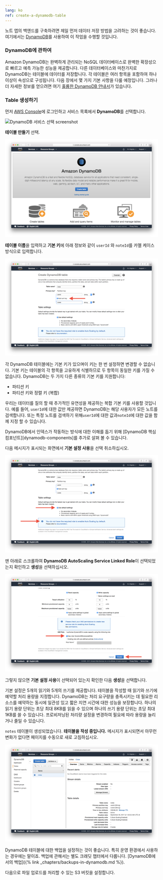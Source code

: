 ```yaml
---
lang: ko 
ref: create-a-dynamodb-table
---
```


노트 앱의 백앤드를 구축하려면 제일 먼저 데이터 저장 방법을 고려하는 것이 좋습니다. 여기에서는 [DynamoDB](https://aws.amazon.com/dynamodb/)를 사용하여 이 작업을 수행할 것입니다.

### DynamoDB에 관하여

Amazon DynamoDB는 완벽하게 관리되는 NoSQL 데이터베이스로 완벽한 확장성으로 빠르고 예측 가능한 성능을 제공합니다. 다른 데이터베이스와 마찬가지로 DynamoDB는 테이블에 데이터를 저장합니다. 각 테이블은 여러 항목을 포함하여 하나 이상이 속성으로 구성됩니다. 다음 장에서 몇 가지 기본 사항을 다룰 예정입니다. 그러나 더 자세한 정보를 얻으려면 여기 [훌륭한 DynamoDB 안내서](https://www.dynamodbguide.com)가 있습니다.

### Table 생성하기

먼저 [AWS Console](https://console.aws.amazon.com)에 로그인하고 서비스 목록에서 **DynamoDB**를 선택합니다.

![DynamoDB 서비스 선택 screenshot](/assets/dynamodb/select-dynamodb-service.png)

**테이블 만들기** 선택.

![DynamoDB Table 생성 screenshot](/assets/dynamodb/create-dynamodb-table.png)

**테이블 이름**을 입력하고 **기본 키**에 아래 정보와 같이 `userId` 와 `noteId`를 카멜 케이스 방식으로 입력합니다.

![테이블 기본키 생성 screenshot](/assets/dynamodb/set-table-primary-key.png)

각 DynamoDB 테이블에는 기본 키가 있으며이 키는 한 번 설정하면 변경할 수 없습니다. 기본 키는 테이블의 각 항목을 고유하게 식별하므로 두 항목이 동일한 키를 가질 수 없습니다. DynamoDB는 두 가지 다른 종류의 기본 키를 지원합니다:

* 파티션 키
* 파티션 키와 정렬 키 (복합)

우리는 데이터를 질의 할 때 추가적인 유연성을 제공하는 복합 기본 키를 사용할 것입니다. 예를 들어, `userId`에 대한 값만 제공하면 DynamoDB는 해당 사용자가 모든 노트를 검색합니다. 또는 특정 노트를 검색하기 위해`userId`에 대한 값과`noteId`에 대한 값을 함께 지정 할 수 있습니다.

DynamoDB에서 인덱스가 작동하는 방식에 대한 이해를 돕기 위해 [DynamoDB 핵심 컴포넌트][dynamodb-components]를 추가로 살펴 볼 수 있습니다.

다음 메시지가 표시되는 화면에서 **기본 설정 사용**을 선택 취소하십시오.

![자동 스케일링 IAM 역할 경고 스크린샷](/assets/dynamodb/auto-scaling-iam-role-warning.png)

맨 아래로 스크롤하여 **DynamoDB AutoScaling Service Linked Role**이 선택되었는지 확인하고 **생성**을 선택하십시오.

![프로비저닝 된 용량 테이블 설정 스크린샷](/assets/dynamodb/set-table-provisioned-capacity.png)

그렇지 않으면 **기본 설정 사용**이 선택되어 있는지 확인한 다음 **생성**을 선택합니다.

기본 설정은 5개의 읽기와 5개의 쓰기를 제공합니다. 테이블을 작성할 때 읽기와 쓰기에 예약할 처리 용량을 지정합니다. DynamoDB는 처리 요구량을 충족시키는 데 필요한 리소스를 예약하는 동시에 일관성 있고 짧은 지연 시간에 대한 성능을 보장합니다. 하나의 읽기 용량 단위는 초당 최대 8KB를 읽을 수 있으며 하나의 쓰기 용량 단위는 초당 최대 1KB를 쓸 수 있습니다. 프로비저닝된 처리량 설정을 변경하여 필요에 따라 용량을 늘리거나 줄일 수 있습니다.

`notes` 테이블이 생성되었습니다. **테이블을 작성 중입니다.** 메시지가 표시되면서 아무런 변화가 없다면 페이지를 수동으로 새로 고침하십시오.

![DynamoDB 서비스 선택 스크린샷](/assets/dynamodb/dynamodb-table-created.png)

DynamoDB 테이블에 대한 백업을 설정하는 것이 좋습니다. 특히 운영 환경에서 사용하는 경우에는 말이죠. 백업에 관해서는 별도 크래딧 챕터에서 다룹니다. [DynamoDB에서의 백업]({% link _chapters/backups-in-dynamodb.md %}).

다음으로 파일 업로드를 처리할 수 있는 S3 버킷을 설정합니다.

[dynamodb-컴포넌트]: http://docs.aws.amazon.com/amazondynamodb/latest/developerguide/HowItWorks.CoreComponents.html
